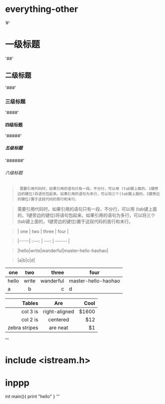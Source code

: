 # everything-other

’#‘
# 一级标题

'##' 
## 二级标题

'###' 
### 三级标题

'####' 
#### 四级标题

'#####' 
##### 五级标题

'######' 
###### 六级标题


>      需要引用代码时，如果引用的语句只有一段，不分行，可以用 (tab键上面的，1键旁边的键位)将语句包起来。如果引用的语句为多行，可以将三个(tab键上面的，1键旁边的键位)置于这段代码的首行和末行。

> 需要引用代码时，如果引用的语句只有一段，不分行，可以用 (tab键上面的，1键旁边的键位)将语句包起来。如果引用的语句为多行，可以将三个(tab键上面的，1键旁边的键位)置于这段代码的首行和末行。


>| one | two |  three  | four              |

>|-----| :---: |  ---: |  ------  |

>|hello|write|wanderful|master-hello-haohao|

>|a|b|c|d|


| one | two |  three  | four              |
|-----| :---: |  ---: |  ------  |
|hello|write|wanderful|master-hello-haohao|
|a|b|c|d|


| Tables        | Are           | Cool  |
| -------------:|:-------------:| -----:|
| col 3 is      | right-aligned | $1600 |
| col 2 is      | centered      |   $12 |
| zebra stripes | are neat      |    $1 |



‘’‘
# include <istream.h>
# inppp
  int main(){
    print "hello"
    }
’‘’

